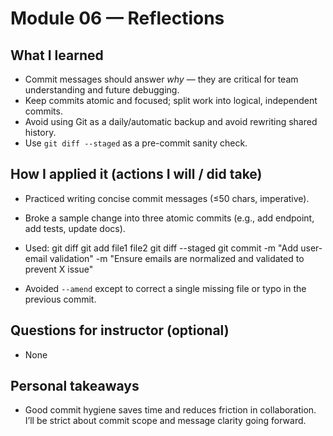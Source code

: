 # Module 06 — Reflections

## What I learned
- Commit messages should answer *why* — they are critical for team understanding and future debugging.
- Keep commits atomic and focused; split work into logical, independent commits.
- Avoid using Git as a daily/automatic backup and avoid rewriting shared history.
- Use `git diff --staged` as a pre-commit sanity check.

## How I applied it (actions I will / did take)
- Practiced writing concise commit messages (≤50 chars, imperative).
- Broke a sample change into three atomic commits (e.g., add endpoint, add tests, update docs).
- Used:
git diff
git add file1 file2
git diff --staged
git commit -m "Add user-email validation" -m "Ensure emails are normalized and validated to prevent X issue"

- Avoided `--amend` except to correct a single missing file or typo in the previous commit.

## Questions for instructor (optional)
- None

## Personal takeaways
- Good commit hygiene saves time and reduces friction in collaboration. I’ll be strict about commit scope and message clarity going forward.